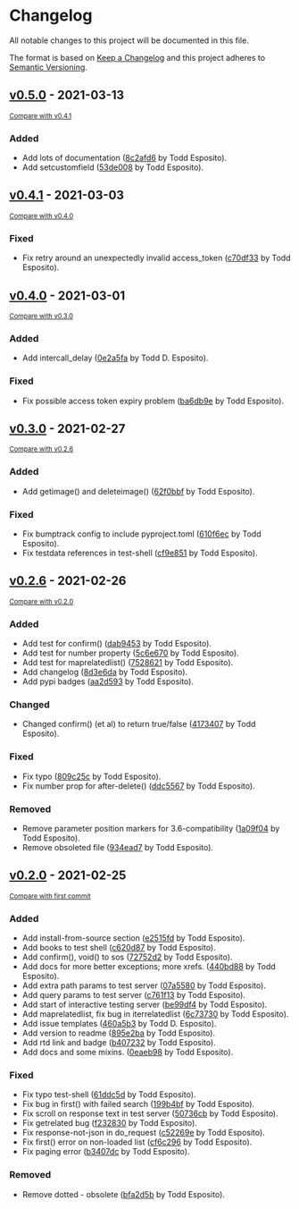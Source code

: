 # Changelog
All notable changes to this project will be documented in this file.

The format is based on [Keep a Changelog](http://keepachangelog.com/en/1.0.0/)
and this project adheres to [Semantic Versioning](http://semver.org/spec/v2.0.0.html).

## [v0.5.0](https://github.com/tdesposito/pyZohoAPI/releases/tag/v0.5.0) - 2021-03-13

<small>[Compare with v0.4.1](https://github.com/tdesposito/pyZohoAPI/compare/v0.4.1...v0.5.0)</small>

### Added
- Add lots of documentation ([8c2afd6](https://github.com/tdesposito/pyZohoAPI/commit/8c2afd6e26230b97da9b38363bef6746a6249bea) by Todd Esposito).
- Add setcustomfield ([53de008](https://github.com/tdesposito/pyZohoAPI/commit/53de0085348e66efd047f59d1f91f44842aa16a4) by Todd Esposito).


## [v0.4.1](https://github.com/tdesposito/pyZohoAPI/releases/tag/v0.4.1) - 2021-03-03

<small>[Compare with v0.4.0](https://github.com/tdesposito/pyZohoAPI/compare/v0.4.0...v0.4.1)</small>

### Fixed
- Fix retry around an unexpectedly invalid access_token ([c70df33](https://github.com/tdesposito/pyZohoAPI/commit/c70df33607a1c491f456d0c9508a600e8a4bfc1d) by Todd Esposito).


## [v0.4.0](https://github.com/tdesposito/pyZohoAPI/releases/tag/v0.4.0) - 2021-03-01

<small>[Compare with v0.3.0](https://github.com/tdesposito/pyZohoAPI/compare/v0.3.0...v0.4.0)</small>

### Added
- Add intercall_delay ([0e2a5fa](https://github.com/tdesposito/pyZohoAPI/commit/0e2a5fa6618531add2f53daacc454c7ccce2b690) by Todd D. Esposito).

### Fixed
- Fix possible access token expiry problem ([ba6db9e](https://github.com/tdesposito/pyZohoAPI/commit/ba6db9e33758a30295ec3fc54bf830f2f89a0dcf) by Todd Esposito).


## [v0.3.0](https://github.com/tdesposito/pyZohoAPI/releases/tag/v0.3.0) - 2021-02-27

<small>[Compare with v0.2.6](https://github.com/tdesposito/pyZohoAPI/compare/v0.2.6...v0.3.0)</small>

### Added
- Add getimage() and deleteimage() ([62f0bbf](https://github.com/tdesposito/pyZohoAPI/commit/62f0bbf62e081b4b0e507d3676bb05e876bb2d4a) by Todd Esposito).

### Fixed
- Fix bumptrack config to include pyproject.toml ([610f6ec](https://github.com/tdesposito/pyZohoAPI/commit/610f6ece02b1b5ac283741eaad3b4af0f26e7d51) by Todd Esposito).
- Fix testdata references in test-shell ([cf9e851](https://github.com/tdesposito/pyZohoAPI/commit/cf9e851bfd6ab481f7f8f6c564f8abb2690aaf60) by Todd Esposito).


## [v0.2.6](https://github.com/tdesposito/pyZohoAPI/releases/tag/v0.2.6) - 2021-02-26

<small>[Compare with v0.2.0](https://github.com/tdesposito/pyZohoAPI/compare/v0.2.0...v0.2.6)</small>

### Added
- Add test for confirm() ([dab9453](https://github.com/tdesposito/pyZohoAPI/commit/dab9453eb26d336516119e7a46bf14d053abc428) by Todd Esposito).
- Add test for number property ([5c6e670](https://github.com/tdesposito/pyZohoAPI/commit/5c6e670eb331501a4c9e832fd87fcb7c7e3d0997) by Todd Esposito).
- Add test for maprelatedlist() ([7528621](https://github.com/tdesposito/pyZohoAPI/commit/752862120900c9a5ba095fd6ec405164a04d1085) by Todd Esposito).
- Add changelog ([8d3e6da](https://github.com/tdesposito/pyZohoAPI/commit/8d3e6da2474fc5d780c482263c3cccaf88d3e2f0) by Todd Esposito).
- Add pypi badges ([aa2d593](https://github.com/tdesposito/pyZohoAPI/commit/aa2d593c28c3d64a128eedebcf10f777714aef95) by Todd Esposito).

### Changed
- Changed confirm() (et al) to return true/false ([4173407](https://github.com/tdesposito/pyZohoAPI/commit/41734079837e9fa90abfddc32da490d06ae81ed3) by Todd Esposito).

### Fixed
- Fix typo ([809c25c](https://github.com/tdesposito/pyZohoAPI/commit/809c25cb2635fe3d581e6c7c7cdcf9d4451a7d55) by Todd Esposito).
- Fix number prop for after-delete() ([ddc5567](https://github.com/tdesposito/pyZohoAPI/commit/ddc5567982f07c235ebff3a253b04264bc4d96cd) by Todd Esposito).

### Removed
- Remove parameter position markers for 3.6-compatibility ([1a09f04](https://github.com/tdesposito/pyZohoAPI/commit/1a09f04ac6769f093615b70f1dd528be2c641669) by Todd Esposito).
- Remove obsoleted file ([934ead7](https://github.com/tdesposito/pyZohoAPI/commit/934ead766a55623c642c3da5a8827486e60e2b2d) by Todd Esposito).


## [v0.2.0](https://github.com/tdesposito/pyZohoAPI/releases/tag/v0.2.0) - 2021-02-25

<small>[Compare with first commit](https://github.com/tdesposito/pyZohoAPI/compare/4617c8f940003a6cc57dc94b8e42b1feab851d11...v0.2.0)</small>

### Added
- Add install-from-source section ([e2515fd](https://github.com/tdesposito/pyZohoAPI/commit/e2515fddaea03e63bb48150c61fe4631c6c2869c) by Todd Esposito).
- Add books to test shell ([c620d87](https://github.com/tdesposito/pyZohoAPI/commit/c620d87f5c9a6975835df793e341fdf259425c0a) by Todd Esposito).
- Add confirm(), void() to sos ([72752d2](https://github.com/tdesposito/pyZohoAPI/commit/72752d27970ad1184a02eff4d641754b4f346348) by Todd Esposito).
- Add docs for more better exceptions; more xrefs. ([440bd88](https://github.com/tdesposito/pyZohoAPI/commit/440bd8845448f63839e2bf04d748590b5b099d9c) by Todd Esposito).
- Add extra path params to test server ([07a5580](https://github.com/tdesposito/pyZohoAPI/commit/07a5580efe1d35cc43ad781739037dd405ac4c8a) by Todd Esposito).
- Add query params to test server ([c761f13](https://github.com/tdesposito/pyZohoAPI/commit/c761f13b82f099d120247e1856794741ad42896a) by Todd Esposito).
- Add start of interactive testing server ([be99df4](https://github.com/tdesposito/pyZohoAPI/commit/be99df4241b066443a0724b29e7408b7daf06246) by Todd Esposito).
- Add maprelatedlist, fix bug in iterrelatedlist ([6c73730](https://github.com/tdesposito/pyZohoAPI/commit/6c737306bedeec9c7f6a0879101e51d920dd560a) by Todd Esposito).
- Add issue templates ([460a5b3](https://github.com/tdesposito/pyZohoAPI/commit/460a5b35324e6ca2a13882c4e64c8399b1f741f1) by Todd D. Esposito).
- Add version to readme ([895e2ba](https://github.com/tdesposito/pyZohoAPI/commit/895e2bad171ac6e2defde006cae4cae59ecdf6e4) by Todd Esposito).
- Add rtd link and badge ([b407232](https://github.com/tdesposito/pyZohoAPI/commit/b4072322b3410ee191546255d984ffa99c782000) by Todd Esposito).
- Add docs and some mixins. ([0eaeb98](https://github.com/tdesposito/pyZohoAPI/commit/0eaeb981d0974d2710ba5868e8c11a1b335ab3a0) by Todd Esposito).

### Fixed
- Fix typo test-shell ([61ddc5d](https://github.com/tdesposito/pyZohoAPI/commit/61ddc5d45dad6918c848d018817ba32a6b329dbe) by Todd Esposito).
- Fix bug in first() with failed search ([199b4bf](https://github.com/tdesposito/pyZohoAPI/commit/199b4bfad81ad208347ee94e36b7997cf7a606c0) by Todd Esposito).
- Fix scroll on response text in test server ([50736cb](https://github.com/tdesposito/pyZohoAPI/commit/50736cb7b4e7c11f2650f82e29f1275530fe32a2) by Todd Esposito).
- Fix getrelated bug ([f232830](https://github.com/tdesposito/pyZohoAPI/commit/f232830bdae2812b60be1310c173dbd8215a15bf) by Todd Esposito).
- Fix response-not-json in do_request ([c52269e](https://github.com/tdesposito/pyZohoAPI/commit/c52269edd8f283a6eff502ec4d4d2c7acddd233a) by Todd Esposito).
- Fix first() error on non-loaded list ([cf6c296](https://github.com/tdesposito/pyZohoAPI/commit/cf6c2969082b163358764fd617cf78ffc01725c2) by Todd Esposito).
- Fix paging error ([b3407dc](https://github.com/tdesposito/pyZohoAPI/commit/b3407dcf07e148dbf603f84f23d326ce645a5fa2) by Todd Esposito).

### Removed
- Remove dotted - obsolete ([bfa2d5b](https://github.com/tdesposito/pyZohoAPI/commit/bfa2d5b7ef89c7da48d1f453017e2ee6825fe544) by Todd Esposito).


